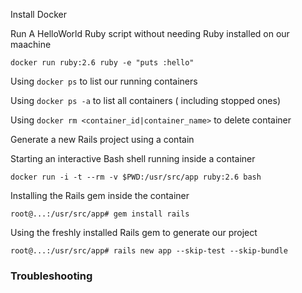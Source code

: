 Install Docker

Run A HelloWorld Ruby script without needing Ruby installed on our maachine

`docker run ruby:2.6 ruby -e "puts :hello"`


Using `docker ps` to list our running containers

Using `docker ps -a` to list all containers ( including stopped ones)

Using `docker rm <container_id|container_name>` to delete container

Generate a new Rails project using a contain 

Starting an interactive Bash shell running inside a container

`docker run -i -t --rm -v $PWD:/usr/src/app ruby:2.6 bash`

Installing the Rails gem inside the container

`root@...:/usr/src/app# gem install rails`

Using the freshly installed Rails gem to generate our project

`root@...:/usr/src/app# rails new app --skip-test --skip-bundle
`


### Troubleshooting
